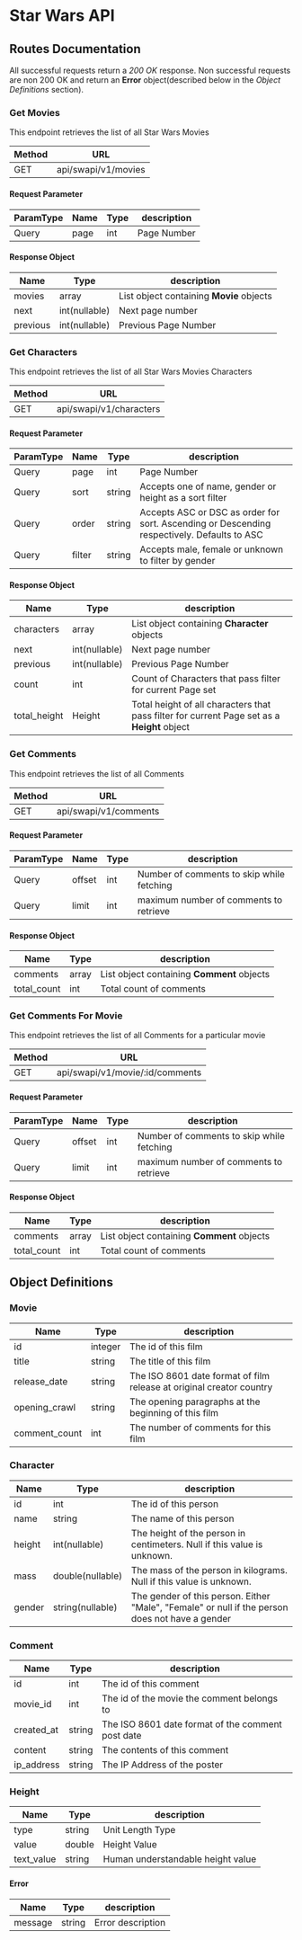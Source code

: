 # Star Wars API

## Routes Documentation

All successful requests return a *200 OK* response. Non successful requests are non 200 OK and return
an **Error** object(described below in the *Object Definitions* section).

### Get Movies

This endpoint retrieves the list of all Star Wars Movies

Method | URL
------ | ---
GET | api/swapi/v1/movies

#### Request Parameter

ParamType| Name | Type | description
-------- | ---- | ---- |  -----------
Query | page | int | Page Number

#### Response Object

Name | Type | description
---- | ---- |  -----------
movies | array | List object containing **Movie** objects
next | int(nullable) | Next page number
previous | int(nullable) | Previous Page Number

### Get Characters

This endpoint retrieves the list of all Star Wars Movies Characters

Method | URL
------ | ---
GET | api/swapi/v1/characters

#### Request Parameter

ParamType| Name | Type | description
-------- | ---- | ---- |  -----------
Query | page | int | Page Number
Query | sort | string | Accepts one of name, gender or height as a sort filter
Query | order | string | Accepts ASC or DSC as order for sort. Ascending or Descending respectively. Defaults to ASC
Query | filter | string | Accepts male, female or unknown to filter by gender

#### Response Object

Name | Type | description
---- | ---- |  -----------
characters | array | List object containing **Character** objects
next | int(nullable) | Next page number
previous | int(nullable) | Previous Page Number
count | int| Count of Characters that pass filter for current Page set
total_height | Height | Total height of all characters that pass filter for current Page set as a **Height** object

### Get Comments

This endpoint retrieves the list of all Comments

Method | URL
------ | ---
GET | api/swapi/v1/comments

#### Request Parameter

ParamType| Name | Type | description
-------- | ---- | ---- |  -----------
Query | offset | int | Number of comments to skip while fetching
Query | limit | int | maximum number of comments to retrieve

#### Response Object

Name | Type | description
---- | ---- |  -----------
comments | array | List object containing **Comment** objects
total_count | int | Total count of comments

### Get Comments For Movie

This endpoint retrieves the list of all Comments for a particular movie

Method | URL
------ | ---
GET | api/swapi/v1/movie/:id/comments

#### Request Parameter

ParamType| Name | Type | description
-------- | ---- | ---- |  -----------
Query | offset | int | Number of comments to skip while fetching
Query | limit | int | maximum number of comments to retrieve

#### Response Object

Name | Type | description
---- | ---- |  -----------
comments | array | List object containing **Comment** objects
total_count | int | Total count of comments

## Object Definitions

### Movie

Name | Type | description 
---- | ---- | -----------
id | integer | The id of this film
title | string | The title of this film
release_date | string | The ISO 8601 date format of film release at original creator country
opening_crawl | string | The opening paragraphs at the beginning of this film
comment_count | int | The number of comments for this film

### Character

Name | Type | description
---- | ---- |  -----------
id | int | The id of this person
name | string | The name of this person
height | int(nullable) | The height of the person in centimeters. Null if this value is unknown.
mass | double(nullable) | The mass of the person in kilograms. Null if this value is unknown.
gender | string(nullable) | The gender of this person. Either "Male", "Female" or null if the person does not have a gender

### Comment

Name | Type | description
---- | ---- | -----------
id | int | The id of this comment
movie_id | int | The id of the movie the comment belongs to
created_at | string | The ISO 8601 date format of the comment post date
content | string | The contents of this comment
ip_address | string | The IP Address of the poster

### Height

Name | Type | description
---- | ---- | -----------
type | string | Unit Length Type
value | double | Height Value
text_value | string | Human understandable height value

#### Error

Name | Type | description
---- | ---- | -----------
message | string | Error description
